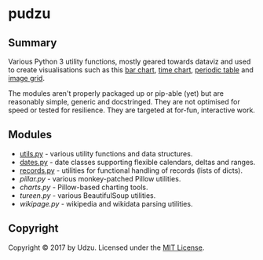 # pudzu

## Summary

Various Python 3 utility functions, mostly geared towards dataviz and used to create visualisations such as this [bar chart](https://raw.githubusercontent.com/Udzu/pudzu/master/images/chart_elections_full.png), [time chart](https://raw.githubusercontent.com/Udzu/pudzu/master/images/chart_g7_full.png), [periodic table](https://raw.githubusercontent.com/Udzu/pudzu/master/images/chart_periodic_full.png)  and [image grid](https://raw.githubusercontent.com/Udzu/pudzu/master/images/chart_40under40_full.png).

The modules aren't properly packaged up or pip-able (yet) but are reasonably simple, generic and docstringed. They are not optimised for speed or tested for resilience. They are targeted at for-fun, interactive work.

## Modules

- [utils.py](utils.md) - various utility functions and data structures.
- [dates.py](dates.md) - date classes supporting flexible calendars, deltas and ranges.
- [records.py](records.md) - utilities for functional handling of records (lists of dicts).
- *pillar.py* - various monkey-patched Pillow utilities.
- *charts.py* - Pillow-based charting tools.
- *tureen.py* - various BeautifulSoup utilities.
- *wikipage.py* - wikipedia and wikidata parsing utilities.

## Copyright

Copyright © 2017 by Udzu. Licensed under the [MIT License](LICENSE).
